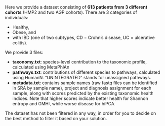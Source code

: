 Here we provide a dataset consisting of **613 patients from 3 different cohorts** (HMP2 and two AGP cohorts). There are 3 categories of individuals:

* Healthy,
* Obese, and
* with IBD (one of two subtypes, CD = Crohn’s disease, UC = ulcerative colitis).

We provide 3 files:

* **taxonomy.txt**: species-level contribution to the taxonomic profile, calculated using MetaPhlAn
* **pathways.txt**: contributions of different species to pathways, calculated using HumanN. “UNINTEGRATED” stands for unassigned pathways.
* **metadata.txt**: contains sample names (raw fastq files can be identified in SRA by sample name), project and diagnosis assignment for each sample, along with scores predicted by the existing taxonomic health indices. Note that higher scores indicate better health for Shannon entropy and GMHI, while worse disease for hiPCA.

The dataset has not been filtered in any way, in order for you to decide on the best method to filter it based on your solution.